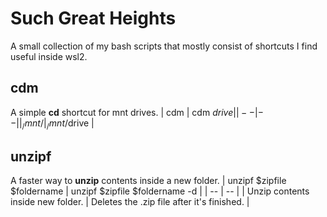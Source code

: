 # Such Great Heights
A small collection of my bash scripts that mostly consist of shortcuts I find useful inside wsl2.

## cdm
A simple **cd** shortcut for mnt drives.
| cdm | cdm $drive |
| -- | -- |
| _/mnt/ | _/mnt/$drive |

## unzipf
A faster way to **unzip** contents inside a new folder.
| unzipf $zipfile $foldername | unzipf $zipfile $foldername -d |
| -- | -- |
| Unzip contents inside new folder. | Deletes the .zip file after it's finished. |